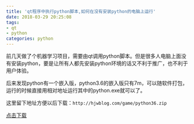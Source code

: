 ```yaml
---
title: 'qt程序中执行python脚本,如何在没有安装python的电脑上运行'
date: 2018-03-29 20:25:08
tags: 
- qt
- python
categories: python
---
```


前几天做了个机器学习项目，需要由qt调用python脚本。但是很多人电脑上面没有安装python，要是让所有人都先安装python环境的话又不利于推广，也不利于用户体验。

后来发现python有一个嵌入版，python3.6的嵌入版只有7m，可以随软件打包，运行的时候直接用相对地址运行其中的python.exe就可以了。

这里留下地址方便以后下载：`http://hjwblog.com/game/python36.zip`

[点击下载](http://hjwblog.com/game/python36.zip)

